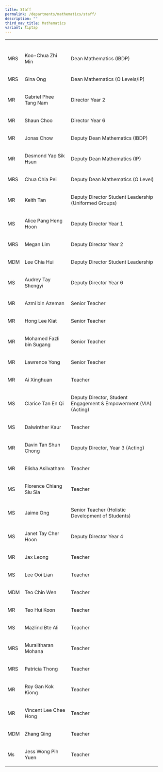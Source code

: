 ```yaml
---
title: Staff
permalink: /departments/mathematics/staff/
description: ""
third_nav_title: Mathematics
variant: tiptap
---
```

<table style="minWidth: 75px">
<colgroup>
<col>
<col>
<col>
</colgroup>
<tbody>
<tr>
<th rowspan="1" colspan="1">
<p></p>
</th>
<th rowspan="1" colspan="1">
<p></p>
</th>
<th rowspan="1" colspan="1">
<p></p>
</th>
</tr>
<tr>
<td rowspan="1" colspan="1">
<p>MRS</p>
</td>
<td rowspan="1" colspan="1">
<p>Koo-Chua Zhi Min</p>
</td>
<td rowspan="1" colspan="1">
<p>Dean Mathematics (IBDP)</p>
</td>
</tr>
<tr>
<td rowspan="1" colspan="1">
<p>MRS</p>
</td>
<td rowspan="1" colspan="1">
<p>Gina Ong</p>
</td>
<td rowspan="1" colspan="1">
<p>Dean Mathematics (O Levels/IP)</p>
</td>
</tr>
<tr>
<td rowspan="1" colspan="1">
<p>MR</p>
</td>
<td rowspan="1" colspan="1">
<p>Gabriel Phee Tang Nam</p>
</td>
<td rowspan="1" colspan="1">
<p>Director Year 2</p>
</td>
</tr>
<tr>
<td rowspan="1" colspan="1">
<p>MR</p>
</td>
<td rowspan="1" colspan="1">
<p>Shaun Choo</p>
</td>
<td rowspan="1" colspan="1">
<p>Director Year 6</p>
</td>
</tr>
<tr>
<td rowspan="1" colspan="1">
<p>MR</p>
</td>
<td rowspan="1" colspan="1">
<p>Jonas Chow</p>
</td>
<td rowspan="1" colspan="1">
<p>Deputy Dean Mathematics (IBDP)</p>
</td>
</tr>
<tr>
<td rowspan="1" colspan="1">
<p>MR</p>
</td>
<td rowspan="1" colspan="1">
<p>Desmond Yap Sik Hsun</p>
</td>
<td rowspan="1" colspan="1">
<p>Deputy Dean Mathematics (IP)</p>
</td>
</tr>
<tr>
<td rowspan="1" colspan="1">
<p>MRS</p>
</td>
<td rowspan="1" colspan="1">
<p>Chua Chia Pei</p>
</td>
<td rowspan="1" colspan="1">
<p>Deputy Dean Mathematics (O Level)</p>
</td>
</tr>
<tr>
<td rowspan="1" colspan="1">
<p>MR</p>
</td>
<td rowspan="1" colspan="1">
<p>Keith Tan</p>
</td>
<td rowspan="1" colspan="1">
<p>Deputy Director Student Leadership (Uniformed Groups)</p>
</td>
</tr>
<tr>
<td rowspan="1" colspan="1">
<p>MS</p>
</td>
<td rowspan="1" colspan="1">
<p>Alice Pang Heng Hoon</p>
</td>
<td rowspan="1" colspan="1">
<p>Deputy Director Year 1</p>
</td>
</tr>
<tr>
<td rowspan="1" colspan="1">
<p>MRS</p>
</td>
<td rowspan="1" colspan="1">
<p>Megan Lim</p>
</td>
<td rowspan="1" colspan="1">
<p>Deputy Director Year 2</p>
</td>
</tr>
<tr>
<td rowspan="1" colspan="1">
<p>MDM</p>
</td>
<td rowspan="1" colspan="1">
<p>Lee Chia Hui</p>
</td>
<td rowspan="1" colspan="1">
<p>Deputy Director Student Leadership</p>
</td>
</tr>
<tr>
<td rowspan="1" colspan="1">
<p>MS</p>
</td>
<td rowspan="1" colspan="1">
<p>Audrey Tay Shengyi</p>
</td>
<td rowspan="1" colspan="1">
<p>Deputy Director Year 6</p>
</td>
</tr>
<tr>
<td rowspan="1" colspan="1">
<p>MR</p>
</td>
<td rowspan="1" colspan="1">
<p>Azmi bin Azeman</p>
</td>
<td rowspan="1" colspan="1">
<p>Senior Teacher</p>
</td>
</tr>
<tr>
<td rowspan="1" colspan="1">
<p>MR</p>
</td>
<td rowspan="1" colspan="1">
<p>Hong Lee Kiat</p>
</td>
<td rowspan="1" colspan="1">
<p>Senior Teacher</p>
</td>
</tr>
<tr>
<td rowspan="1" colspan="1">
<p>MR</p>
</td>
<td rowspan="1" colspan="1">
<p>Mohamed Fazli bin Sugang</p>
</td>
<td rowspan="1" colspan="1">
<p>Senior Teacher</p>
</td>
</tr>
<tr>
<td rowspan="1" colspan="1">
<p>MR</p>
</td>
<td rowspan="1" colspan="1">
<p>Lawrence Yong</p>
</td>
<td rowspan="1" colspan="1">
<p>Senior Teacher</p>
</td>
</tr>
<tr>
<td rowspan="1" colspan="1">
<p>MR</p>
</td>
<td rowspan="1" colspan="1">
<p>Ai Xinghuan</p>
</td>
<td rowspan="1" colspan="1">
<p>Teacher</p>
</td>
</tr>
<tr>
<td rowspan="1" colspan="1">
<p>MS</p>
</td>
<td rowspan="1" colspan="1">
<p>Clarice Tan En Qi</p>
</td>
<td rowspan="1" colspan="1">
<p>Deputy Director, Student Engagement &amp; Empowerment (VIA) (Acting)</p>
</td>
</tr>
<tr>
<td rowspan="1" colspan="1">
<p>MS</p>
</td>
<td rowspan="1" colspan="1">
<p>Dalwinther Kaur</p>
</td>
<td rowspan="1" colspan="1">
<p>Teacher</p>
</td>
</tr>
<tr>
<td rowspan="1" colspan="1">
<p>MR</p>
</td>
<td rowspan="1" colspan="1">
<p>Davin Tan Shun Chong</p>
</td>
<td rowspan="1" colspan="1">
<p>Deputy Director, Year 3 (Acting)</p>
</td>
</tr>
<tr>
<td rowspan="1" colspan="1">
<p>MR</p>
</td>
<td rowspan="1" colspan="1">
<p>Elisha Asilvatham</p>
</td>
<td rowspan="1" colspan="1">
<p>Teacher</p>
</td>
</tr>
<tr>
<td rowspan="1" colspan="1">
<p>MS</p>
</td>
<td rowspan="1" colspan="1">
<p>Florence Chiang Siu Sia</p>
</td>
<td rowspan="1" colspan="1">
<p>Teacher</p>
</td>
</tr>
<tr>
<td rowspan="1" colspan="1">
<p>MS</p>
</td>
<td rowspan="1" colspan="1">
<p>Jaime Ong</p>
</td>
<td rowspan="1" colspan="1">
<p>Senior Teacher&nbsp;(Holistic Development of Students)</p>
</td>
</tr>
<tr>
<td rowspan="1" colspan="1">
<p>MS</p>
</td>
<td rowspan="1" colspan="1">
<p>Janet Tay Cher Hoon</p>
</td>
<td rowspan="1" colspan="1">
<p>Deputy Director Year 4</p>
</td>
</tr>
<tr>
<td rowspan="1" colspan="1">
<p>MR</p>
</td>
<td rowspan="1" colspan="1">
<p>Jax Leong</p>
</td>
<td rowspan="1" colspan="1">
<p>Teacher</p>
</td>
</tr>
<tr>
<td rowspan="1" colspan="1">
<p>MS</p>
</td>
<td rowspan="1" colspan="1">
<p>Lee Ooi Lian</p>
</td>
<td rowspan="1" colspan="1">
<p>Teacher</p>
</td>
</tr>
<tr>
<td rowspan="1" colspan="1">
<p>MDM</p>
</td>
<td rowspan="1" colspan="1">
<p>Teo Chin Wen</p>
</td>
<td rowspan="1" colspan="1">
<p>Teacher</p>
</td>
</tr>
<tr>
<td rowspan="1" colspan="1">
<p>MR</p>
</td>
<td rowspan="1" colspan="1">
<p>Teo Hui Koon</p>
</td>
<td rowspan="1" colspan="1">
<p>Teacher</p>
</td>
</tr>
<tr>
<td rowspan="1" colspan="1">
<p>MS</p>
</td>
<td rowspan="1" colspan="1">
<p>Mazlind Bte Ali</p>
</td>
<td rowspan="1" colspan="1">
<p>Teacher</p>
</td>
</tr>
<tr>
<td rowspan="1" colspan="1">
<p>MRS</p>
</td>
<td rowspan="1" colspan="1">
<p>Muralitharan Mohana</p>
</td>
<td rowspan="1" colspan="1">
<p>Teacher</p>
</td>
</tr>
<tr>
<td rowspan="1" colspan="1">
<p>MRS</p>
</td>
<td rowspan="1" colspan="1">
<p>Patricia Thong</p>
</td>
<td rowspan="1" colspan="1">
<p>Teacher</p>
</td>
</tr>
<tr>
<td rowspan="1" colspan="1">
<p>MR</p>
</td>
<td rowspan="1" colspan="1">
<p>Roy Gan Kok Kiong</p>
</td>
<td rowspan="1" colspan="1">
<p>Teacher</p>
</td>
</tr>
<tr>
<td rowspan="1" colspan="1">
<p>MR</p>
</td>
<td rowspan="1" colspan="1">
<p>Vincent Lee Chee Hong</p>
</td>
<td rowspan="1" colspan="1">
<p>Teacher</p>
</td>
</tr>
<tr>
<td rowspan="1" colspan="1">
<p>MDM</p>
</td>
<td rowspan="1" colspan="1">
<p>Zhang Qing</p>
</td>
<td rowspan="1" colspan="1">
<p>Teacher</p>
</td>
</tr>
<tr>
<td rowspan="1" colspan="1">
<p>Ms</p>
</td>
<td rowspan="1" colspan="1">
<p>Jess Wong Pih Yuen</p>
</td>
<td rowspan="1" colspan="1">
<p>Teacher</p>
</td>
</tr>
</tbody>
</table>
<p></p>